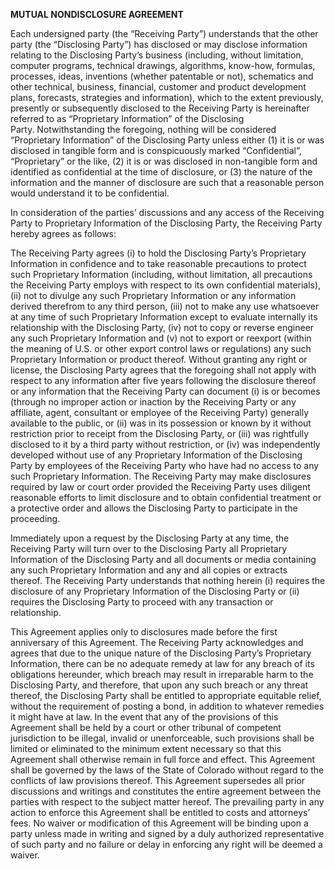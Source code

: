   

**MUTUAL NONDISCLOSURE AGREEMENT**

Each undersigned party (the “Receiving Party”) understands that the
other party (the “Disclosing Party”) has disclosed or may disclose
information relating to the Disclosing Party’s business (including,
without limitation, computer programs, technical drawings, algorithms,
know-how, formulas, processes, ideas, inventions (whether patentable or
not), schematics and other technical, business, financial, customer and
product development plans, forecasts, strategies and information), which
to the extent previously, presently or subsequently disclosed to the
Receiving Party is hereinafter referred to as “Proprietary Information”
of the Disclosing Party. Notwithstanding the foregoing, nothing will be
considered “Proprietary Information” of the Disclosing Party unless
either (1) it is or was disclosed in tangible form and is conspicuously
marked “Confidential”, “Proprietary” or the like, (2) it is or was
disclosed in non-tangible form and identified as confidential at the
time of disclosure, or (3) the nature of the information and the manner
of disclosure are such that a reasonable person would understand it to
be confidential.  

In consideration of the parties’ discussions and any access of the
Receiving Party to Proprietary Information of the Disclosing Party, the
Receiving Party hereby agrees as follows:

The Receiving Party agrees (i) to hold the Disclosing Party’s
Proprietary Information in confidence and to take reasonable precautions
to protect such Proprietary Information (including, without limitation,
all precautions the Receiving Party employs with respect to its own
confidential materials), (ii) not to divulge any such Proprietary
Information or any information derived therefrom to any third person,
(iii) not to make any use whatsoever at any time of such Proprietary
Information except to evaluate internally its relationship with the
Disclosing Party, (iv) not to copy or reverse engineer any such
Proprietary Information and (v) not to export or reexport (within the
meaning of U.S. or other export control laws or regulations) any such
Proprietary Information or product thereof. Without granting any right
or license, the Disclosing Party agrees that the foregoing shall not
apply with respect to any information after five years following the
disclosure thereof or any information that the Receiving Party can
document (i) is or becomes (through no improper action or inaction by
the Receiving Party or any affiliate, agent, consultant or employee of
the Receiving Party) generally available to the public, or (ii) was in
its possession or known by it without restriction prior to receipt from
the Disclosing Party, or (iii) was rightfully disclosed to it by a third
party without restriction, or (iv) was independently developed without
use of any Proprietary Information of the Disclosing Party by employees
of the Receiving Party who have had no access to any such Proprietary
Information. The Receiving Party may make disclosures required by law or
court order provided the Receiving Party uses diligent reasonable
efforts to limit disclosure and to obtain confidential treatment or a
protective order and allows the Disclosing Party to participate in the
proceeding. 

Immediately upon a request by the Disclosing Party at any time, the
Receiving Party will turn over to the Disclosing Party all Proprietary
Information of the Disclosing Party and all documents or media
containing any such Proprietary Information and any and all copies or
extracts thereof. The Receiving Party understands that nothing herein
(i) requires the disclosure of any Proprietary Information of the
Disclosing Party or (ii) requires the Disclosing Party to proceed with
any transaction or relationship. 

This Agreement applies only to disclosures made before the first
anniversary of this Agreement. The Receiving Party acknowledges and
agrees that due to the unique nature of the Disclosing Party’s
Proprietary Information, there can be no adequate remedy at law for any
breach of its obligations hereunder, which breach may result in
irreparable harm to the Disclosing Party, and therefore, that upon any
such breach or any threat thereof, the Disclosing Party shall be
entitled to appropriate equitable relief, without the requirement of
posting a bond, in addition to whatever remedies it might have at
law. In the event that any of the provisions of this Agreement shall be
held by a court or other tribunal of competent jurisdiction to be
illegal, invalid or unenforceable, such provisions shall be limited or
eliminated to the minimum extent necessary so that this Agreement shall
otherwise remain in full force and effect. This Agreement shall be
governed by the laws of the State of Colorado without regard to the
conflicts of law provisions thereof. This Agreement supersedes all prior
discussions and writings and constitutes the entire agreement between
the parties with respect to the subject matter hereof. The prevailing
party in any action to enforce this Agreement shall be entitled to costs
and attorneys’ fees. No waiver or modification of this Agreement will be
binding upon a party unless made in writing and signed by a duly
authorized representative of such party and no failure or delay in
enforcing any right will be deemed a waiver.
